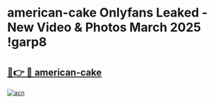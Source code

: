 # american-cake Onlyfans Leaked - New Video & Photos March 2025 !garp8

# <h2><a href="https://h2kgch.iuczelnia.edu.pl?title=american-cake&ref=garp8">🔗👉 🔴 american-cake</a></h2>

[![acn](https://github.com/user-attachments/assets/0f9c940e-d8b0-45ae-aac7-cd30a18b3e1c)](https://h2kgch.iuczelnia.edu.pl?title=american-cake&ref=garp8)


